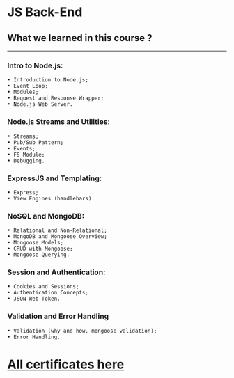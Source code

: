 # JS Back-End 

## What we learned in this course ?

---

### Intro to Node.js:
    • Introduction to Node.js;
    • Event Loop;
    • Modules;
    • Request and Response Wrapper;
    • Node.js Web Server.
### Node.js Streams and Utilities:
    • Streams;
    • Pub/Sub Pattern;
    • Events;
    • FS Module;
    • Debugging.

### ExpressJS and Templating:
    • Express;
    • View Engines (handlebars).
### NoSQL and MongoDB:
    • Relational and Non-Relational;
    • MongoDB and Mongoose Overview;
    • Mongoose Models;
    • CRUD with Mongoose;
    • Mongoose Querying.

### Session and Authentication:
    • Cookies and Sessions;
    • Authentication Concepts;
    • JSON Web Token.

### Validation and Error Handling
    • Validation (why and how, mongoose validation);
    • Error Handling.
    
# <a font-size:bold href="https://drive.google.com/drive/folders/1jNHRg1hssBN2Lecz4ShTUR-XeXWvNSoM?usp=sharing">Аll certificates here</a> 
